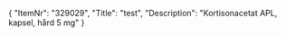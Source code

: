 {
  "ItemNr": "329029",
  "Title": "test",
  "Description": "Kortisonacetat APL, kapsel, hård 5 mg"
}